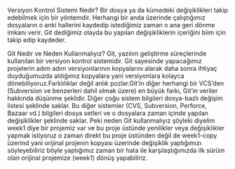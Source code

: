 Versiyon Kontrol Sistemi Nedir? 
Bir dosya ya da kümedeki değişiklikleri takip edebilmek için bir yöntemdir. Herhangi bir anda üzerinde çalıştığımız dosyaların o anki hallerini kaydedip istediğimiz zaman o ana geri dönme imkanı verir. Git dediğimiz olayda bu yapılan değişikliklerin içeriğini biim için takip edip kaydeder.

Git Nedir ve Neden Kullanmalıyız?
Git, yazılım geliştirme süreçlerinde kullanılan bir versiyon kontrol sistemidir. Git sayesinde yapacağımız projelerin adım adım versiyonlarının kopyalarını alarak daha sonra ihtiyaç duyduğumuzda aldığımız kopyalara yani versiyonlara kolayca dönebiliyoruz.Farklılıklar değil anlık pozlar.Git’in diğer herhangi bir VCS’den (Subversion ve benzerleri dahil olmak üzere) en büyük farkı, Git’in veriler hakkında düşünme şeklidir. Diğer çoğu sistem bilgileri dosya-bazlı değişim listesi şeklinde saklar. Bu diğer sistemler (CVS, Subversion, Perforce, Bazaar vd.) bilgileri dosya setleri ve o dosyalara zaman içinde yapılan değişiklikler şeklinde saklar. Peki neden Git kullanmalıyız şöyleki diyelim week1 diye bir projemiz var ve bu proje üstünde yenilikler veya değişiklikler yapmak istiyoruz o zaman direkt bu proje üstünden değil de week1-copy üzerind yani orijinal projenin kopyası üzerinde değişiklik yaptığımızı söyleyebiliriz böyle yaptığımız zaman bir hata ile karşılaştığımızda ilk sürüm olan orijinal projemize (week1) dönüş yapabiliriz. 
